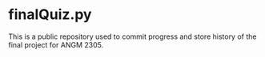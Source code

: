 # finalQuiz.py
This is a public repository used to commit progress and store history of the final project for ANGM 2305.
